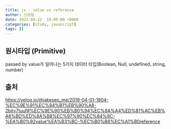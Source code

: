 ```yaml
---
title: js - value vs reference
author: 신성일
date: 2023-04-22  19:00:00 +0900
categories: [study, javascript]
tags: []
---
```




## 원시타입 (Primitive)

passed by value가 일어나는 5가지 데이터 타입(Boolean, Null, undefined, string, number)







## 출처

https://velog.io/@jakeseo_me/2019-04-01-1904-%EC%9E%91%EC%84%B1%EB%90%A8-2bjty7tuuf#%EC%9E%90%EB%B0%94%EC%8A%A4%ED%81%AC%EB%A6%BD%ED%8A%B8%EC%97%90%EC%84%9C-%EA%B0%92value%EA%B3%BC-%EC%B0%B8%EC%A1%B0reference